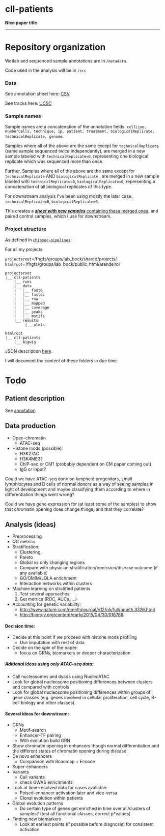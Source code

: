 cll-patients
============

**Nice paper title**

-----------


# Repository organization

Wetlab and sequenced sample annotations are in `/metadata`.

Code used in the analysis will be in `/src`

### Data
See annotation sheet here: [CSV](metadata/cll-patients.sample_annotation.csv)

See tracks here: [UCSC](http://genome.ucsc.edu/cgi-bin/hgTracks?org=human&hgt.customText=http://www.biomedical-sequencing.at/bocklab/arendeiro/cll-patients/bigWig/trackHub_hg19.curated.txt)

### Sample names
Sample names are a concatenation of the annotation fields: `cellLine, numberCells, technique, ip, patient, treatment, biologicalReplicate, technicalReplicate, genome`. 

Samples where all of the above are the same except for `technicalReplicate` (same sample sequenced twice independently), are merged in a new sample labeled with `technicalReplicate=0`, representing one biological replicate which was sequenced more than once. 

Further, Samples where all of the above are the same except for `technicalReplicate` AND `biologicalReplicate` , are merged in a new sample labeled with `technicalReplicate=0`, `biologicalReplicate=0`, representing a concatenation of all biological replicates of this type.

For downstream analysis I've been using mostly the later case: `technicalReplicate=0`, `biologicalReplicate=0`.

This creates a [***sheet with new samples*** containing these merged ones](https://github.com/ComputationalEpigenetics/cll-patients/blob/master/metadata/cll-patients.replicates.annotation_sheet.csv), and paired control samples, which I use for downstream.

### Project structure
As defined in [`chipseq-pipelines`](https://github.com/afrendeiro/chipseq-pipelines):

For all my projects:

`projectsroot`=/fhgfs/groups/lab_bock/shared/projects/
`htmlroot`=/fhgfs/groups/lab_bock/public_html/arendeiro/

```
projectsroot
|__ cll-patients
    |__ runs
    |__ data
    |   |__ fastq
    |   |__ fastqc
    |   |__ raw
    |   |__ mapped
    |   |__ coverage
    |   |__ peaks
    |   |__ motifs
    |__ results
         |__ plots

htmlroot
|__ cll-patients
    |__ bigwig
```
JSON description [here](https://github.com/ComputationalEpigenetics/cll-patients/blob/master/metadata/projectPaths.json).

I will document the content of these folders in due time.


# Todo

## Patient description
See [annotation](metadata/patient_clinical_annotation.csv)

## Data production
+ Open-chromatin
    + ATAC-seq
+ Histone mods (possible):
    + H3K27AC
    + H3K4ME3?
    + ChIP-seq or CM? (probably dependent on CM paper coming out)
    + IgG or Input?

Could we have ATAC-seq done on lymphoid progenitors, small lymphiocytes and B cells of normal donors as a way of seeing samples in light of development and maybe classifying them according to where in differentiation things went wrong?

Could we have gene expression for (at least some of the samples) to show that chromatin opening does change things, and that they correlate?

## Analysis (ideas)
+ Preprocessing
+ QC metrics
+ Stratification:
    + Clustering
    + Pareto
    + Global *vs* only changing regions
    + Compare with physician stratification/remission/disease outcome (if any available)
    + GO/OMIM/LOLA enrichment
    + Interaction networks within clusters
+ Machine learning on stratified patients
    1. Test several approaches
    2. Get metrics (ROC, AUCs, ...)
+ Accounting for genetic variability:
    + http://www.nature.com/nmeth/journal/v12/n5/full/nmeth.3326.html
    + http://biorxiv.org/content/early/2015/04/30/018788


#### Decision time:
+ Decide at this point if we proceed with histone mods profiling
    + Use imputation with rest of data
+ Decide on the *spin* of the paper:
    + focus on GRNs, biomarkers or deeper characterization

##### Aditional ideas using only ATAC-seq data:
+ Call nucleosomes and dyads using NucleoATAC
+ Look for global nucleosome positioning differences between clusters and compared with controls
+ Look for global nucleosome positioning differences within groups of gene classes (e.g. genes involved in cellular proliferation, cell cycle, B-cell biology and other classes).

#### Several ideas for downstream:
+ GRNs
    + Motif-search
    + Enhancer-TF pairing
    + With evolution build GRN
+ Show chromatin opening in enhancers though normal differentiation and the different states of chromatin opening during disease.
+ De novo enhancers
    + Comparison with Roadmap + Encode
+ Super-enhancers
+ Variants
    + Call variants
    + check GWAS enrichments
+ Look at time-resolved data for cases available:
    + Poised-enhancer activation later and vice-versa
    + Clonal evolution within patients
+ Global evolution patterns
    + Do certain type of genes get enriched in time over all/clusters of samples? (test all functional classes, correct p*values)
+ Finding new biomarkers
    + Look at earliest points (if possible before diagnosis) for consistent activation

